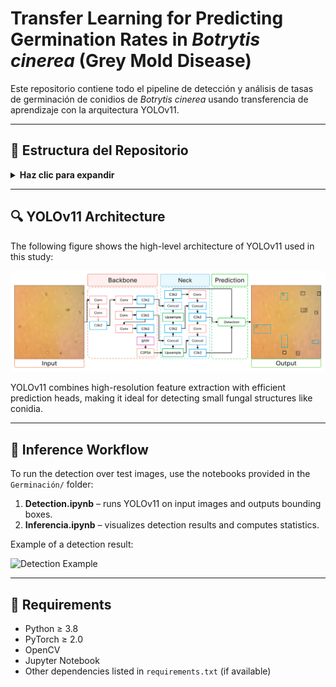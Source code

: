 # Transfer Learning for Predicting Germination Rates in *Botrytis cinerea* (Grey Mold Disease)

Este repositorio contiene todo el pipeline de detección y análisis de tasas de germinación de conidios de *Botrytis cinerea* usando transferencia de aprendizaje con la arquitectura YOLOv11.

---

## 📁 Estructura del Repositorio

<details>
<summary><strong>Haz clic para expandir</strong></summary>

```plaintext
📦Proyect/
├── 📁 Train/
│   └── YOLOv11.ipynb         
├── 📁 Test/
│   ├── 📁 Germinación/         
│   │   ├── Inferencia.ipynb
│   │   └── Detection.ipynb
│   └── 📁 Models/              
│       └── YOLOv11.pt
```

</details>

---

## 🔍 YOLOv11 Architecture

The following figure shows the high-level architecture of YOLOv11 used in this study:

![YOLOv11 Architecture](Images/YOLOv11_2000.png)

YOLOv11 combines high-resolution feature extraction with efficient prediction heads, making it ideal for detecting small fungal structures like conidia.

---

## 🧪 Inference Workflow

To run the detection over test images, use the notebooks provided in the `Germinación/` folder:

1. **Detection.ipynb** – runs YOLOv11 on input images and outputs bounding boxes.
2. **Inferencia.ipynb** – visualizes detection results and computes statistics.

Example of a detection result:

![Detection Example](Images/Test_detection.png)

---

## 🧪 Requirements

- Python ≥ 3.8
- PyTorch ≥ 2.0
- OpenCV
- Jupyter Notebook
- Other dependencies listed in `requirements.txt` (if available)
